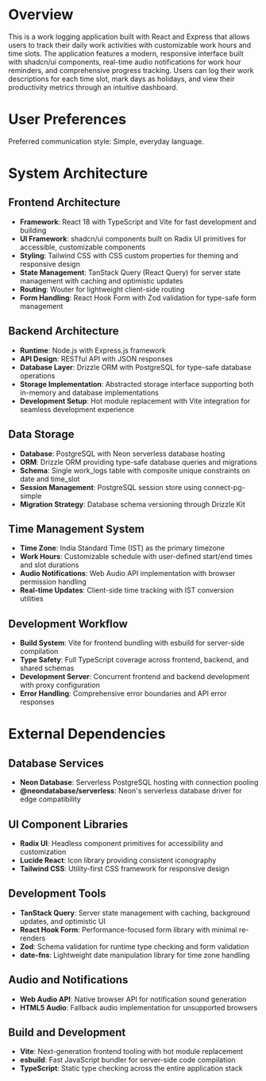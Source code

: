 # Overview

This is a work logging application built with React and Express that allows users to track their daily work activities with customizable work hours and time slots. The application features a modern, responsive interface built with shadcn/ui components, real-time audio notifications for work hour reminders, and comprehensive progress tracking. Users can log their work descriptions for each time slot, mark days as holidays, and view their productivity metrics through an intuitive dashboard.

# User Preferences

Preferred communication style: Simple, everyday language.

# System Architecture

## Frontend Architecture
- **Framework**: React 18 with TypeScript and Vite for fast development and building
- **UI Framework**: shadcn/ui components built on Radix UI primitives for accessible, customizable components
- **Styling**: Tailwind CSS with CSS custom properties for theming and responsive design
- **State Management**: TanStack Query (React Query) for server state management with caching and optimistic updates
- **Routing**: Wouter for lightweight client-side routing
- **Form Handling**: React Hook Form with Zod validation for type-safe form management

## Backend Architecture
- **Runtime**: Node.js with Express.js framework
- **API Design**: RESTful API with JSON responses
- **Database Layer**: Drizzle ORM with PostgreSQL for type-safe database operations
- **Storage Implementation**: Abstracted storage interface supporting both in-memory and database implementations
- **Development Setup**: Hot module replacement with Vite integration for seamless development experience

## Data Storage
- **Database**: PostgreSQL with Neon serverless database hosting
- **ORM**: Drizzle ORM providing type-safe database queries and migrations
- **Schema**: Single work_logs table with composite unique constraints on date and time_slot
- **Session Management**: PostgreSQL session store using connect-pg-simple
- **Migration Strategy**: Database schema versioning through Drizzle Kit

## Time Management System
- **Time Zone**: India Standard Time (IST) as the primary timezone
- **Work Hours**: Customizable schedule with user-defined start/end times and slot durations
- **Audio Notifications**: Web Audio API implementation with browser permission handling
- **Real-time Updates**: Client-side time tracking with IST conversion utilities

## Development Workflow
- **Build System**: Vite for frontend bundling with esbuild for server-side compilation
- **Type Safety**: Full TypeScript coverage across frontend, backend, and shared schemas
- **Development Server**: Concurrent frontend and backend development with proxy configuration
- **Error Handling**: Comprehensive error boundaries and API error responses

# External Dependencies

## Database Services
- **Neon Database**: Serverless PostgreSQL hosting with connection pooling
- **@neondatabase/serverless**: Neon's serverless database driver for edge compatibility

## UI Component Libraries
- **Radix UI**: Headless component primitives for accessibility and customization
- **Lucide React**: Icon library providing consistent iconography
- **Tailwind CSS**: Utility-first CSS framework for responsive design

## Development Tools
- **TanStack Query**: Server state management with caching, background updates, and optimistic UI
- **React Hook Form**: Performance-focused form library with minimal re-renders
- **Zod**: Schema validation for runtime type checking and form validation
- **date-fns**: Lightweight date manipulation library for time zone handling

## Audio and Notifications
- **Web Audio API**: Native browser API for notification sound generation
- **HTML5 Audio**: Fallback audio implementation for unsupported browsers

## Build and Development
- **Vite**: Next-generation frontend tooling with hot module replacement
- **esbuild**: Fast JavaScript bundler for server-side code compilation
- **TypeScript**: Static type checking across the entire application stack